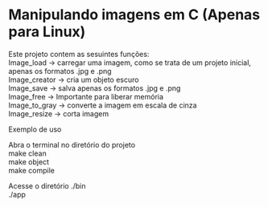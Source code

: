 # Manipulando imagens em C (Apenas para Linux)

Este projeto contem as sesuintes funções: <br>
Image_load -> carregar uma imagem, como se trata de um projeto inicial, apenas os formatos .jpg e .png <br>
Image_creator -> cria um objeto escuro <br>
Image_save -> salva apenas os formatos .jpg e .png <br>
Image_free -> Importante para liberar memória <br>
Image_to_gray -> converte a imagem em escala de cinza <br>
Image_resize -> corta imagem <br>

Exemplo de uso <br>

Abra o terminal no diretório do projeto <br>
make clean <br>
make object <br>
make compile <br>

Acesse o diretório ./bin <br>
./app
